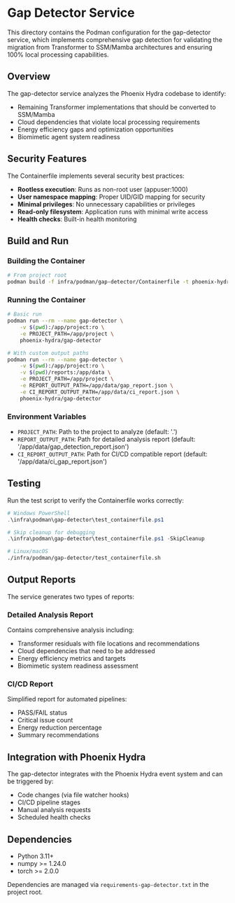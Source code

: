 # Gap Detector Service

This directory contains the Podman configuration for the gap-detector service, which implements comprehensive gap detection for validating the migration from Transformer to SSM/Mamba architectures and ensuring 100% local processing capabilities.

## Overview

The gap-detector service analyzes the Phoenix Hydra codebase to identify:
- Remaining Transformer implementations that should be converted to SSM/Mamba
- Cloud dependencies that violate local processing requirements
- Energy efficiency gaps and optimization opportunities
- Biomimetic agent system readiness

## Security Features

The Containerfile implements several security best practices:
- **Rootless execution**: Runs as non-root user (appuser:1000)
- **User namespace mapping**: Proper UID/GID mapping for security
- **Minimal privileges**: No unnecessary capabilities or privileges
- **Read-only filesystem**: Application runs with minimal write access
- **Health checks**: Built-in health monitoring

## Build and Run

### Building the Container

```bash
# From project root
podman build -f infra/podman/gap-detector/Containerfile -t phoenix-hydra/gap-detector .
```

### Running the Container

```bash
# Basic run
podman run --rm --name gap-detector \
    -v $(pwd):/app/project:ro \
    -e PROJECT_PATH=/app/project \
    phoenix-hydra/gap-detector

# With custom output paths
podman run --rm --name gap-detector \
    -v $(pwd):/app/project:ro \
    -v $(pwd)/reports:/app/data \
    -e PROJECT_PATH=/app/project \
    -e REPORT_OUTPUT_PATH=/app/data/gap_report.json \
    -e CI_REPORT_OUTPUT_PATH=/app/data/ci_report.json \
    phoenix-hydra/gap-detector
```

### Environment Variables

- `PROJECT_PATH`: Path to the project to analyze (default: '.')
- `REPORT_OUTPUT_PATH`: Path for detailed analysis report (default: '/app/data/gap_detection_report.json')
- `CI_REPORT_OUTPUT_PATH`: Path for CI/CD compatible report (default: '/app/data/ci_gap_report.json')

## Testing

Run the test script to verify the Containerfile works correctly:

```powershell
# Windows PowerShell
.\infra\podman\gap-detector\test_containerfile.ps1

# Skip cleanup for debugging
.\infra\podman\gap-detector\test_containerfile.ps1 -SkipCleanup
```

```bash
# Linux/macOS
./infra/podman/gap-detector/test_containerfile.sh
```

## Output Reports

The service generates two types of reports:

### Detailed Analysis Report
Contains comprehensive analysis including:
- Transformer residuals with file locations and recommendations
- Cloud dependencies that need to be addressed
- Energy efficiency metrics and targets
- Biomimetic system readiness assessment

### CI/CD Report
Simplified report for automated pipelines:
- PASS/FAIL status
- Critical issue count
- Energy reduction percentage
- Summary recommendations

## Integration with Phoenix Hydra

The gap-detector integrates with the Phoenix Hydra event system and can be triggered by:
- Code changes (via file watcher hooks)
- CI/CD pipeline stages
- Manual analysis requests
- Scheduled health checks

## Dependencies

- Python 3.11+
- numpy >= 1.24.0
- torch >= 2.0.0

Dependencies are managed via `requirements-gap-detector.txt` in the project root.